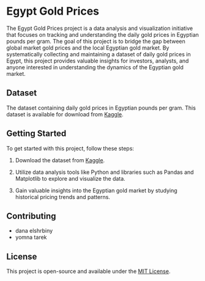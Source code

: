 # Egypt Gold Prices

The Egypt Gold Prices project is a data analysis and visualization initiative that focuses on tracking and understanding the daily gold prices in Egyptian pounds per gram. The goal of this project is to bridge the gap between global market gold prices and the local Egyptian gold market. By systematically collecting and maintaining a dataset of daily gold prices in Egypt, this project provides valuable insights for investors, analysts, and anyone interested in understanding the dynamics of the Egyptian gold market.

## Dataset

The dataset containing daily gold prices in Egyptian pounds per gram. This dataset is available for download from [Kaggle](https://www.kaggle.com/datasets/mohamedmagdy11/egypt-gold-prices-daily-updated/).

## Getting Started

To get started with this project, follow these steps:

1. Download the dataset from [Kaggle](https://www.kaggle.com/datasets/mohamedmagdy11/egypt-gold-prices-daily-updated/).

2. Utilize data analysis tools like Python and libraries such as Pandas and Matplotlib to explore and visualize the data.

3. Gain valuable insights into the Egyptian gold market by studying historical pricing trends and patterns.

## Contributing

- dana elshrbiny
- yomna tarek

## License

This project is open-source and available under the [MIT License](LICENSE).
